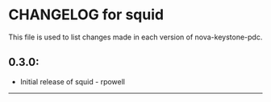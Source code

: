 # CHANGELOG for squid

This file is used to list changes made in each version of nova-keystone-pdc.

## 0.3.0:

* Initial release of squid - rpowell

- - -
